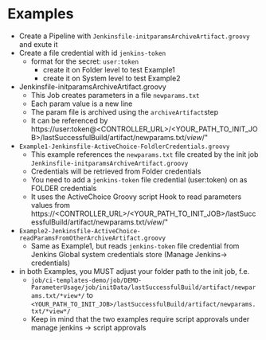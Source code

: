 # Examples

* Create a Pipeline with `Jenkinsfile-initparamsArchiveArtifact.groovy` and exute it
* Create a file credential with id `jenkins-token`
  * format for the secret: `user:token`
    * create it on Folder level to test Example1
    * create it on System level to test Example2
* Jenkinsfile-initparamsArchiveArtifact.groovy
  * This Job creates parameters in a file `newparams.txt`
  * Each param value is a new line
  * The param file is archived using the `archiveArtifact`step
  * It can be referenced by https://user:token@<CONTROLLER_URL>/<YOUR_PATH_TO_INIT_JOB>/lastSuccessfulBuild/artifact/newparams.txt/*view*/"
* `Example1-Jenkinsfile-ActiveChoice-FoldlerCredentials.groovy`
  * This example references the `newparams.txt` file created by the init job `Jenkinsfile-initparamsArchiveArtifact.groovy`
  * Credentials will be retrieved from Folder credentials
  * You need to add a `jenkins-token` file credential (user:token) on as FOLDER credentials
  * It uses the ActiveChoice Groovy script Hook to read parameters values from  https://<CONTROLLER_URL>/<YOUR_PATH_TO_INIT_JOB>/lastSuccessfulBuild/artifact/newparams.txt/*view*/"
* `Example2-Jenkinsfile-ActiveChoice-readParamsFromOtherArchiveArtifact.groovy`
  * Same as Example1, but reads `jenkins-token` file credential from Jenkins Global system credentials store (Manage Jenkins-> credentials)
* in both Examples, you MUST adjust your folder path to the init job, f.e. 
  * `job/ci-templates-demo/job/DEMO-ParameterUsage/job/initData/lastSuccessfulBuild/artifact/newparams.txt/*view*/` to  `<YOUR_PATH_TO_INIT_JOB>/lastSuccessfulBuild/artifact/newparams.txt/*view*/`
  * Keep in mind that the two examples require script approvals under manage jenkins -> script approvals

